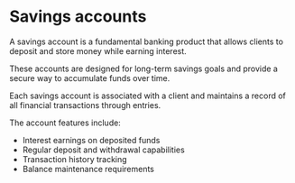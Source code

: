 # Savings accounts

A savings account is a fundamental banking product that allows clients to 
deposit and store money while earning interest. 

These accounts are designed for long-term savings goals and provide a secure
way to accumulate funds over time.

Each savings account is associated with a client and maintains a record of all 
financial transactions through entries. 

The account features include:

- Interest earnings on deposited funds
- Regular deposit and withdrawal capabilities
- Transaction history tracking
- Balance maintenance requirements

